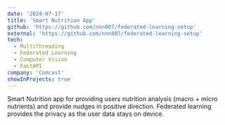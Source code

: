 ```yaml
---
date: '2024-07-17'
title: 'Smart Nutrition App'
github: 'https://github.com/nnn007/federated-learning-setup'
external: 'https://github.com/nnn007/federated-learning-setup'
tech:
  - Multithreading
  - Federated Learning
  - Computer Vision
  - FastAPI
company: 'Comcast'
showInProjects: true
---
```


Smart Nutrition app for providing users nutrition analysis (macro + micro nutrients) and provide nudges in positive direction. Federated learning provides the privacy as the user data stays on device. 